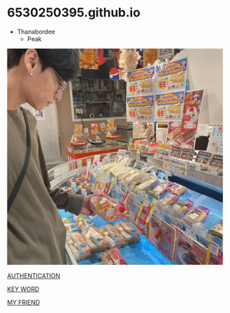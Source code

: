 # 6530250395.github.io

- Thanabordee
  - Peak

![Me](IMG_0364.jpeg)

[AUTHENTICATION](authentication)

[KEY WORD](keyword)

[MY FRIEND](https://Naieric.github.io/keyword)
